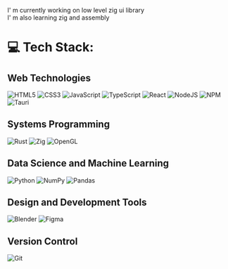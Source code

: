 
I' m currently working on low level zig ui library<br>I' m also learning zig and assembly<br>


# 💻 Tech Stack:
 ## Web Technologies
![HTML5](https://img.shields.io/badge/html5-%23E34F26.svg?style=for-the-badge&logo=html5&logoColor=white) 
![CSS3](https://img.shields.io/badge/css3-%231572B6.svg?style=for-the-badge&logo=css3&logoColor=white) 
![JavaScript](https://img.shields.io/badge/javascript-%23323330.svg?style=for-the-badge&logo=javascript&logoColor=%23F7DF1E) 
![TypeScript](https://img.shields.io/badge/typescript-%23007ACC.svg?style=for-the-badge&logo=typescript&logoColor=white) 
![React](https://img.shields.io/badge/react-%2320232a.svg?style=for-the-badge&logo=react&logoColor=%2361DAFB) 
![NodeJS](https://img.shields.io/badge/node.js-6DA55F?style=for-the-badge&logo=node.js&logoColor=white) 
![NPM](https://img.shields.io/badge/NPM-%23CB3837.svg?style=for-the-badge&logo=npm&logoColor=white) 
![Tauri](https://img.shields.io/badge/tauri-%2324C8DB.svg?style=for-the-badge&logo=tauri&logoColor=%23FFFFFF) 

## Systems Programming
![Rust](https://img.shields.io/badge/rust-%23000000.svg?style=for-the-badge&logo=rust&logoColor=white) 
![Zig](https://img.shields.io/badge/Zig-%23F7A41D.svg?style=for-the-badge&logo=zig&logoColor=white) 
![OpenGL](https://img.shields.io/badge/OpenGL-white?logo=OpenGL&style=for-the-badge)

## Data Science and Machine Learning
![Python](https://img.shields.io/badge/python-3670A0?style=for-the-badge&logo=python&logoColor=ffdd54) 
![NumPy](https://img.shields.io/badge/numpy-%23013243.svg?style=for-the-badge&logo=numpy&logoColor=white) 
![Pandas](https://img.shields.io/badge/pandas-%23150458.svg?style=for-the-badge&logo=pandas&logoColor=white)

## Design and Development Tools
![Blender](https://img.shields.io/badge/blender-%23F5792A.svg?style=for-the-badge&logo=blender&logoColor=white) 
![Figma](https://img.shields.io/badge/figma-%23F24E1E.svg?style=for-the-badge&logo=figma&logoColor=white)

## Version Control
![Git](https://img.shields.io/badge/git-%23F05033.svg?style=for-the-badge&logo=git&logoColor=white) 




<!-- Proudly created with GPRM ( https://gprm.itsvg.in ) -->

